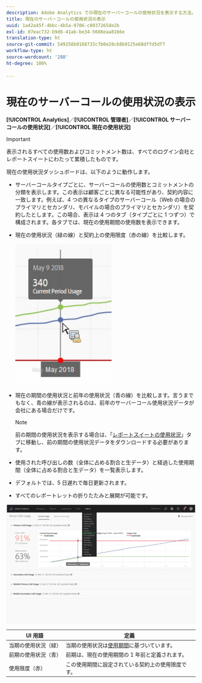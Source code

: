 ```yaml
---
description: Adobe Analytics での現在のサーバーコールの使用状況を表示する方法。
title: 現在のサーバーコールの使用状況の表示
uuid: 1a42a45f-4bbc-4b5a-9706-c8937265de2b
exl-id: 07eac732-b9d6-41ab-be34-5688eaa8166e
translation-type: ht
source-git-commit: 549258b0168733c7b0e28cb8b9125e68dffd5df7
workflow-type: ht
source-wordcount: '288'
ht-degree: 100%

---
```


# 現在のサーバーコールの使用状況の表示

**[!UICONTROL Analytics]**／**[!UICONTROL 管理者]**／**[!UICONTROL サーバーコールの使用状況]**／**[!UICONTROL 現在の使用状況]**

>[!IMPORTANT]
>
>表示されるすべての使用数およびコミットメント数は、すべてのログイン会社とレポートスイートにわたって累積したものです。

現在の使用状況ダッシュボードは、以下のように動作します。

* サーバーコールタイプごとに、サーバーコールの使用数とコミットメントの分類を表示します。この表示は顧客ごとに異なる可能性があり、契約内容に一致します。例えば、4 つの異なるタイプのサーバーコール（Web の場合のプライマリとセカンダリ、モバイルの場合のプライマリとセカンダリ）を契約したとします。この場合、表示は 4 つのタブ（タイプごとに 1 つずつ）で構成されます。各タブでは、現在の使用期間の使用数を表示できます。
* 現在の使用状況（緑の線）と契約上の使用限度（赤の線）を比較します。

   ![](assets/current_period.png)

* 現在の期間の使用状況と前年の使用状況（青の線）を比較します。言うまでもなく、青の線が表示されるのは、前年のサーバーコール使用状況データが会社にある場合だけです。

   >[!NOTE]
   >
   >前の期間の使用状況を表示する場合は、「[レポートスイートの使用状況](/help/admin/c-server-call-usage/report-suite-usage.md)」タブに移動し、前の期間の使用状況データをダウンロードする必要があります。

* 使用された呼び出しの数（全体に占める割合と生データ）と経過した使用期間（全体に占める割合と生データ）を一覧表示します。
* デフォルトでは、5 日遅れで毎日更新されます。
* すべてのレポートレットの折りたたみと展開が可能です。

![](assets/server_call_dashboard.png)

| UI 用語 | 定義 |
| --- | --- |
| 当期の使用状況（緑） | 当期の使用状況は[使用期間](/help/admin/c-server-call-usage/overage-overview.md)に基づいています。 |
| 前期の使用状況（青） | 前期は、現在の使用期間の 1 年前と定義されます。 |
| 使用限度（赤） | この使用期間に設定されている契約上の使用限度です。 |
